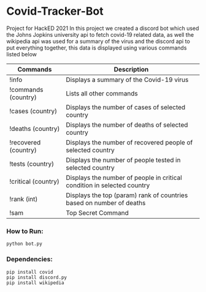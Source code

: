 # Covid-Tracker-Bot

Project for HackED 2021
In this project we created a discord bot which used the Johns Jopkins university api to fetch covid-19 related data, as well the wikipedia api was used for a summary of the virus and the discord api to put everything together, this data is displayed using various commands listed below

|       Commands       |                            Description                                  |
| -------------------- | ----------------------------------------------------------------------- |
| !info                | Displays a summary of the Covid-19 virus                                |
| !commands (country)  | Lists all other commands                                                |
| !cases (country)     | Displays the number of cases of selected country                        |
| !deaths (country)    | Displays the number of deaths of selected country                       |
| !recovered (country) | Displays the number of recovered people of selected country             |
| !tests (country)     | Displays the number of people tested in selected country                |
| !critical (country)  | Displays the number of people in critical condition in selected country |
| !rank (int)          | Displays the top (param) rank of countries based on number of deaths    |
| !sam                 | Top Secret Command                                                      |

### How to Run:
    python bot.py

### Dependencies:
    pip install covid
    pip install discord.py
    pip install wikipedia
